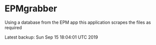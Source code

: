 # EPMgrabber
Using a database from the EPM app this application scrapes the files as required


Latest backup: Sun Sep 15 18:04:01 UTC 2019
